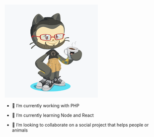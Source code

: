 <img src="https://github.com/cleiver/cleiver/blob/master/octocat.png" width="300px" />

- 🔭 I’m currently working with PHP

- 🌱 I’m currently learning Node and React

- 👯 I’m looking to collaborate on a social project that helps people or animals
